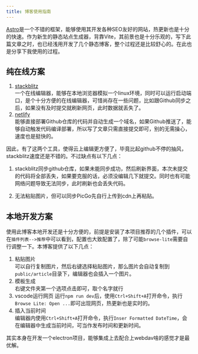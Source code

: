 ```yaml
---
title: 博客使用指南
---
```


[Astro](https://astro.build/)是一个不错的框架，能够使用其开发各种SEO友好的网站，热更新也是十分的快速。作为新生的静态站点生成器，背靠Vite，其前景也是十分乐观的，写下此篇文章之时，也已经浅用开发了几个静态博客，整个过程还是比较舒心的。在此也是分享下我使用的过程。

## 纯在线方案

1. [stackblitz](https://stackblitz.com/)  
    一个在线编辑器，能够在本地浏览器模拟一个linux环境，同时可以运行启动端口，是个十分方便的在线编辑器，可惜尚存在一些问题，比如跟Github同步之后，如果没有及时提交就刷新网页，此时数据就丢失了。
2. [netlify](https://www.netlify.com/)  
    能够直接部署Github仓库的代码并自动生成一个域名，如果Github推送了，能够自动触发代码编译部署，所以写了文章只需直接提交即可，别的无需操心，速度也是挺快的。

因此，有了这两个工具，使得云上编辑更方便了，毕竟比起github不停的抽风，stackblitz速度还是不错的。不过缺点有以下几点：

1. stackblitz同步github仓库，如果未能同步成功，然后刷新界面，本次未提交的代码将全部丢失，如果要克服的话，必须没编辑几下就提交。同时也有可能网络问题导致无法同步，此时刷新也会丢失代码。

2. 无法粘贴图片，但可以同步PicGo先自行上传到cdn上再粘贴。

## 本地开发方案

使用此博客本地开发还是十分方便的，前提是安装了本项目推荐的几个插件，可以在`插件列表-->推荐`中可以看到，配置也大致配置了，除了可能`browse-lite`需要自行调整一下。本博客提供了以下几点：
1. 粘贴图片  
    可以自行复制图片，然后右键选择粘贴图片，那么图片会自动复制到`public/article`目录下，编辑器也会插入一个图片。
2. 模板生成  
    右键文件夹第一个选项点击即可，取个名字就行
3. vscode运行网页
    运行`npm run dev`后，使用`Ctrl+Shift+A`打开命令，执行`Browse Lite: Open ...`即可出现网页，热更新也是实时的。
4. 插入当前时间  
    编辑器内使用`Ctrl+Shift+A`打开命令，执行`Inser Formatted DateTime`，会在编辑器中生成当前时间，可当作发布时间和更新时间。

其实本身在开发一个electron项目，能够集成上去配合上webdav啥的感觉才是最优解。
